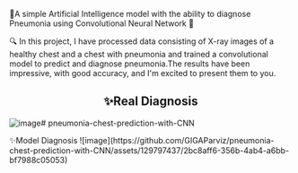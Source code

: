 
🎯A simple Artificial Intelligence model with the ability to diagnose Pneumonia using Convolutional Neural Network 🌟 

🔍 In this project, I have processed data consisting of X-ray images of a healthy chest and a chest with pneumonia and trained a convolutional model to predict and diagnose pneumonia.The results have been impressive, with good accuracy, and I'm excited to present them to you.
<p align="center">
<h2 align="center">✨Real Diagnosis</h2>

![image](https://github.com/GIGAParviz/pneumonia-chest-prediction-with-CNN/assets/129797437/1f503d68-14e7-4d0c-904f-84cf3d0a64ef)# pneumonia-chest-prediction-with-CNN
</p>

<p align="center>

<h2 align="center">✨Model Diagnosis</h2>
![image](https://github.com/GIGAParviz/pneumonia-chest-prediction-with-CNN/assets/129797437/2bc8aff6-356b-4ab4-a6bb-bf7988c05053)
</p>
